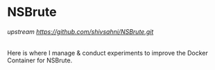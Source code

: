 # NSBrute
###### upstream https://github.com/shivsahni/NSBrute.git

Here is where I manage & conduct experiments to improve the Docker Container for NSBrute.
